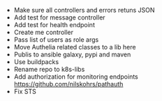 - Make sure all controllers and errors retuns JSON
- Add test for message controller
- Add test for health endpoint
- Create me controller
- Pass list of users as role args
- Move Authelia related classes to a lib here
- Publis to ansible galaxy, pypi and maven
- Use buildpacks
- Rename repo to k8s-libs
- Add authorization for monitoring endpoints https://github.com/nilskohrs/pathauth
- Fix STS